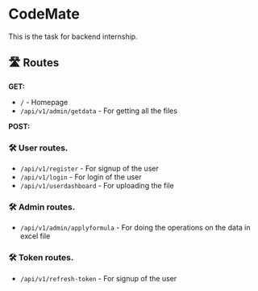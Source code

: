 # CodeMate
This is the task for backend internship.


## 🛣️ Routes

**GET:**

- `/` - Homepage
- `/api/v1/admin/getdata` - For getting all the files


**POST:**
### 🛠️ User routes.

- `/api/v1/register` - For signup of the user
- `/api/v1/login` - For login of the user
- `/api/v1/userdashboard` - For uploading the file

### 🛠️ Admin routes.
- `/api/v1/admin/applyformula` - For doing the operations on the data in excel file

### 🛠️ Token routes.
- `/api/v1/refresh-token` - For signup of the user

